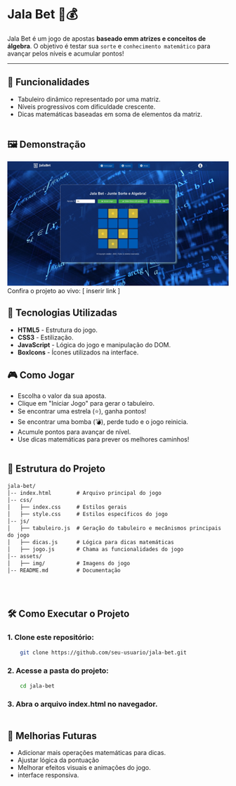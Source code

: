# Jala Bet 🎲💰

Jala Bet é um jogo de apostas  **baseado emm atrizes e conceitos de álgebra**. O objetivo é testar sua `sorte` e `conhecimento matemático` para avançar pelos níveis e acumular pontos!

---

## 📌 Funcionalidades
- Tabuleiro dinâmico representado por uma matriz.
- Níveis progressivos com dificuldade crescente.
- Dicas matemáticas baseadas em soma de elementos da matriz.<br><br>


## 🖼️ Demonstração
![img.png](src/assets/img/demonstracao.png)
Confira o projeto ao vivo: [ inserir link ]


## 🚀 Tecnologias Utilizadas
- **HTML5** - Estrutura do jogo.
- **CSS3** - Estilização.
- **JavaScript** - Lógica do jogo e manipulação do DOM.
- **BoxIcons** - Ícones utilizados na interface.


## 🎮 Como Jogar
- Escolha o valor da sua aposta.
- Clique em "Iniciar Jogo" para gerar o tabuleiro.
- Se encontrar uma estrela (⭐), ganha pontos!
- Se encontrar uma bomba (💣), perde tudo e o jogo reinicia.
- Acumule pontos para avançar de nível.
- Use dicas matemáticas para prever os melhores caminhos!<br><br>

## 📂 Estrutura do Projeto
```
jala-bet/
│-- index.html        # Arquivo principal do jogo
│-- css/
│   ├── index.css     # Estilos gerais
│   ├── style.css     # Estilos específicos do jogo
│-- js/
│   ├── tabuleiro.js  # Geração do tabuleiro e mecânismos principais do jogo
│   ├── dicas.js      # Lógica para dicas matemáticas
│   ├── jogo.js       # Chama as funcionalidades do jogo
│-- assets/
│   ├── img/          # Imagens do jogo
│-- README.md         # Documentação
```
<br><br>

## 🛠 Como Executar o Projeto
### 1. Clone este repositório:
  ````bash
      git clone https://github.com/seu-usuario/jala-bet.git
  ````

### 2. Acesse a pasta do projeto:
  ```bash
      cd jala-bet
  ```

### 3. Abra o arquivo index.html no navegador.<br><br>

## 📌 Melhorias Futuras
- Adicionar mais operações matemáticas para dicas.
- Ajustar lógica da pontuação
- Melhorar efeitos visuais e animações do jogo.
- interface responsiva.